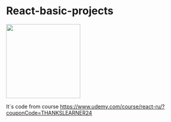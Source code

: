# React-basic-projects

<img width="200px" src="https://cdn.freebiesupply.com/logos/large/2x/udemy-2-logo-png-transparent.png">

It`s code from course https://www.udemy.com/course/react-ru/?couponCode=THANKSLEARNER24

